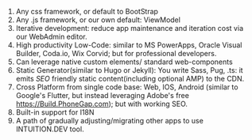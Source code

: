 1. Any css framework, or default to BootStrap
2. Any .js framework, or our own default: ViewModel
2. Iterative development: reduce app maintenance and iteration cost via our WebAdmin editor.
2. High productivity Low-Code: similar to MS PowerApps, Oracle Visual Builder, Coda.io, Wix Corvid; but for professional developers.
2. Can leverage native custom elements/ standard web-components 
2. Static Generator(similar to Hugo or Jekyll): You write Sass, Pug, .ts: it emits *SEO* friendly static content(including optional AMP) to the CDN.
2. Cross Platform from single code base: Web, IOS, Android (similar to Google's Flutter, but instead leveraging Adobe's free https://Build.PhoneGap.com); but with working SEO. 
2. Built-in support for I18N 
2. A path of gradually adjusting/migrating other apps to use INTUITION.DEV tool. 